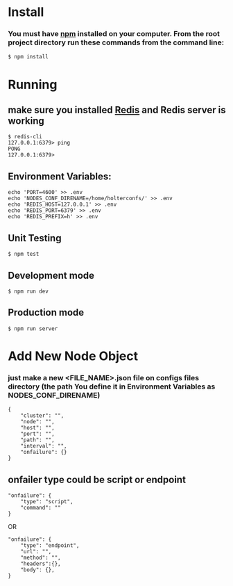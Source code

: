 
# Install
### You must have [npm](https://www.npmjs.com/) installed on your computer. From the root project directory run these commands from the command line:

``` $ npm install ```


# Running

## make sure you installed [Redis](https://redis.io/) and Redis server is working 

```
$ redis-cli
127.0.0.1:6379> ping
PONG
127.0.0.1:6379> 
```

## Environment Variables:

```
echo 'PORT=4600' >> .env
echo 'NODES_CONF_DIRENAME=/home/holterconfs/' >> .env
echo 'REDIS_HOST=127.0.0.1' >> .env
echo 'REDIS_PORT=6379' >> .env
echo 'REDIS_PREFIX=h' >> .env
```
## Unit Testing

``` $ npm test ```

## Development mode

``` $ npm run dev ```

## Production mode

``` $ npm run server ```

# Add New Node Object
### just make a new <FILE_NAME>.json file on configs files directory (the path You define it in Environment Variables as NODES_CONF_DIRENAME)

```
{
    "cluster": "",
    "node": "",
    "host": "",
    "port": "",
    "path": "",
    "interval": "",
    "onfailure": {}
}
```

## onfailer type could be script or endpoint

```
"onfailure": {
    "type": "script",
    "command": ""
}
```

OR

``` 
"onfailure": {
    "type": "endpoint",
    "url": "",
    "method": "",
    "headers":{},
    "body": {},
}